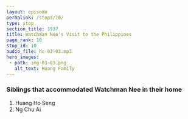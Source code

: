 ```yaml
---
layout: episode
permalink: /stops/10/
type: stop
section_title: 1937
title: Watchman Nee's Visit to the Philippines
page_rank: 10
stop_id: 10
audio_file: hc-03-03.mp3
hero_images:
 - path: img-03-03.png
   alt_text: Huang Family
---
```


### Siblings that accommodated Watchman Nee in their home
1. Huang Ho Seng
2. Ng Chu Ai

<!---
兄妹兩把倪弟兄接待到他們家中住
1. 黃和聲與
2. 黃慈愛
-->

<!--- TRANSCRIPT
Once he got off from the ship, Brother Nee was ushered to the home of Brother Huang Ho Seng and his younger sister, Ng Chu Ai. Remarkably, the house where Watchman Nee stayed is located on the very ground you stand on today, now the site of Meeting Hall #2 of the church in Manila! Years earlier, Brother Sammy Chan, the only grandson of Ng Chu Ai and grandnephew of Huang Ho Seng, generously offered this property to the church at a below-market rate before emigrating to the United States to pursue a career in medicine.
-->